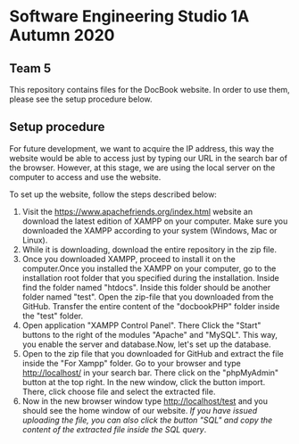 # Software Engineering Studio 1A Autumn 2020 
## Team 5
This repository contains files for the DocBook website. In order to use them, please see the setup procedure below. 
## Setup procedure
For future development, we want to acquire the IP address, this way the website would be able to access just by typing our URL in the search bar of the browser. However, at this stage, we are using the local server on the computer to access and use the website.

To set up the website, follow the steps described below:
1.   Visit the <https://www.apachefriends.org/index.html> website an download the latest edition of XAMPP on your computer. Make sure you downloaded the XAMPP according to your system (Windows, Mac or Linux).
2.   While it is downloading, download the entire repository in the zip file.
3.   Once you downloaded XAMPP, proceed to install it on the computer.Once you installed the XAMPP on your computer, go to the installation root folder that you specified during the installation. Inside find the folder named "htdocs". Inside this folder should be another folder named "test". Open the zip-file that you downloaded from the GitHub. Transfer the entire content of the "docbookPHP" folder inside the "test" folder. 
4.   Open application "XAMPP Control Panel". There Click the "Start" buttons to the right of the modules "Apache" and "MySQL". This way, you enable the server and database.Now, let's set up the database. 
5.   Open to the zip file that you downloaded for GitHub and extract the file inside the "For Xampp" folder. Go to your browser and type <http://localhost/> in your search bar. There click on the "phpMyAdmin" button at the top right. In the new window, click the button import. There, click choose file and select the extracted file.
6.   Now in the new browser window type <http://localhost/test> and you should see the home window of our website.
*If you have issued uploading the file, you can also click the button "SQL" and copy the content of the extracted file inside the SQL query*.
